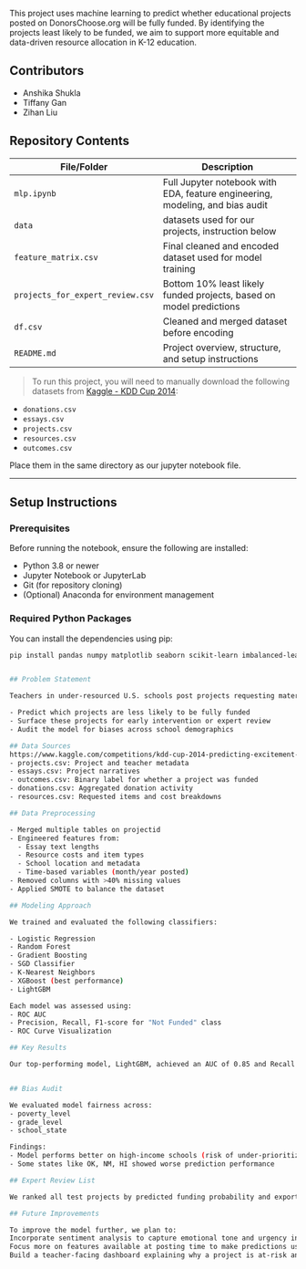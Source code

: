 This project uses machine learning to predict whether educational projects posted on DonorsChoose.org will be fully funded. By identifying the projects least likely to be funded, we aim to support more equitable and data-driven resource allocation in K-12 education.

## Contributors

- Anshika Shukla
- Tiffany Gan
- Zihan Liu

## Repository Contents

| File/Folder                    | Description                                                                 |
|-------------------------------|-----------------------------------------------------------------------------|
| `mlp.ipynb`                   | Full Jupyter notebook with EDA, feature engineering, modeling, and bias audit |
| `data`                        | datasets used for our projects, instruction below                              |
| `feature_matrix.csv`          | Final cleaned and encoded dataset used for model training                    |
| `projects_for_expert_review.csv` | Bottom 10% least likely funded projects, based on model predictions     |
| `df.csv`                      | Cleaned and merged dataset before encoding                                  |
| `README.md`                   | Project overview, structure, and setup instructions                         |

> To run this project, you will need to manually download the following datasets from [Kaggle - KDD Cup 2014](https://www.kaggle.com/competitions/kdd-cup-2014-predicting-excitement-at-donors-choose/data):

- `donations.csv`
- `essays.csv`
- `projects.csv`
- `resources.csv`
- `outcomes.csv`

Place them in the same directory as our jupyter notebook file.


---

## Setup Instructions

### Prerequisites

Before running the notebook, ensure the following are installed:

- Python 3.8 or newer  
- Jupyter Notebook or JupyterLab  
- Git (for repository cloning)  
- (Optional) Anaconda for environment management  

### Required Python Packages

You can install the dependencies using pip:

```bash
pip install pandas numpy matplotlib seaborn scikit-learn imbalanced-learn xgboost lightgbm shap


## Problem Statement

Teachers in under-resourced U.S. schools post projects requesting materials for their classrooms. However, not all projects get funded. Our goal is to:

- Predict which projects are less likely to be fully funded
- Surface these projects for early intervention or expert review
- Audit the model for biases across school demographics

## Data Sources
https://www.kaggle.com/competitions/kdd-cup-2014-predicting-excitement-at-donors-choose/data
- projects.csv: Project and teacher metadata
- essays.csv: Project narratives
- outcomes.csv: Binary label for whether a project was funded
- donations.csv: Aggregated donation activity
- resources.csv: Requested items and cost breakdowns

## Data Preprocessing

- Merged multiple tables on projectid
- Engineered features from:
  - Essay text lengths
  - Resource costs and item types
  - School location and metadata
  - Time-based variables (month/year posted)
- Removed columns with >40% missing values
- Applied SMOTE to balance the dataset

## Modeling Approach

We trained and evaluated the following classifiers:

- Logistic Regression
- Random Forest
- Gradient Boosting
- SGD Classifier
- K-Nearest Neighbors
- XGBoost (best performance)
- LightGBM

Each model was assessed using:
- ROC AUC
- Precision, Recall, F1-score for "Not Funded" class
- ROC Curve Visualization

## Key Results

Our top-performing model, LightGBM, achieved an AUC of 0.85 and Recall of 80% for the “Not Funded” class, effectively identifying at-risk projects. This enables DonorsChoose experts to focus their limited daily capacity on the 10% of proposals least likely to be funded, improving intervention targeting and platform efficiency. Our model also demonstrated disparities across states and poverty levels, which we addressed through a bias audit.


## Bias Audit

We evaluated model fairness across:
- poverty_level
- grade_level
- school_state

Findings:
- Model performs better on high-income schools (risk of under-prioritizing low-income areas)
- Some states like OK, NM, HI showed worse prediction performance

## Expert Review List

We ranked all test projects by predicted funding probability and exported the bottom 10% to projects_for_expert_review.csv. These projects can be surfaced for manual review, outreach, or intervention.

## Future Improvements

To improve the model further, we plan to:
Incorporate sentiment analysis to capture emotional tone and urgency in essays, beyond just text length.
Focus more on features available at posting time to make predictions usable for real-time interventions.
Build a teacher-facing dashboard explaining why a project is at-risk and offering tips for improvement.

